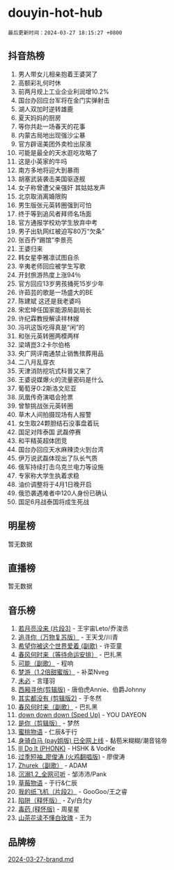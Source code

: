 # douyin-hot-hub

`最后更新时间：2024-03-27 18:15:27 +0800`

## 抖音热榜

1. 男人带女儿相亲抱着王婆哭了
1. 高额彩礼何时休
1. 前两月规上工业企业利润增10.2%
1. 国台办回应台军将在金门实弹射击
1. 湖人双加时逆转雄鹿
1. 夏天妈妈的厨房
1. 等你共赴一场春天的花事
1. 内蒙古局地出现强沙尘暴
1. 官方辟谣美团外卖检出尿液
1. 可能是最全的天水逛吃攻略了
1. 这是小英家的牛吗
1. 南方多地将迎大到暴雨
1. 胡塞武装袭击美国驱逐舰
1. 女子称曾遭父亲强奸 其姑姑发声
1. 北京取消离婚限购
1. 男生版张元英转圈强到可怕
1. 终于等到追风者拜师名场面
1. 官方通报学校劝学生放弃中考
1. 男子出轨网红被迫写80万“欠条”
1. 张百乔“踢馆”李景亮
1. 王婆归来
1. 韩女星李雅凛试图自杀
1. 辛夷老师回应被学生写歌
1. 开封旅游热度上涨94％
1. 官方回应13岁男孩捅死15岁少年
1. 许茹芸的歌是一场盛大的BE
1. 陈建斌 这还是我老婆吗
1. 宋宏坤任国家能源局副局长
1. 许纪霖教授解读祥林嫂
1. 冯巩这饭吃得真是“闲”的
1. 和张元英转圈两模两样
1. 梁靖崑3:2卡尔伯格
1. 央广网评南通禁止销售殡葬用品
1. 二八月乱穿衣
1. 天津消防挖坑式科普又来了
1. 王婆说媒爆火的流量密码是什么
1. 葡萄牙0:2斯洛文尼亚
1. 凤凰传奇演唱会抢票
1. 曾黎挑战张元英转圈
1. 草木人间拍摄现场有人报警
1. 女生取24颗胆结石没事盘着玩
1. 国足对阵泰国 武磊停赛
1. 和平精英超体团竞
1. 国台办回应天水麻辣烫火到台湾
1. 伊万说武磊体现出了队长气质
1. 俄军持续打击乌克兰电力等设施
1. 专家称大学生执着求稳
1. 油价调整将于4月1日晚开启
1. 俄恐袭遇难者中120人身份已确认
1. 国足6月战泰国将成生死战

## 明星榜

暂无数据

## 直播榜

暂无数据

## 音乐榜

1. [若月亮没来 (片段3)](https://sf5-hl-cdn-tos.douyinstatic.com/obj/tos-cn-ve-2774/okfyEUsGW1B1ovJi5JiN9IjvAT2lMwA054GoEB) - 王宇宙Leto/乔浚丞
1. [追寻你（万物复苏版）](https://sf5-hl-cdn-tos.douyinstatic.com/obj/tos-cn-ve-2774/oYeAZJsbjIDit9APmBg8u6uDUQnHmoCf3gbo74) - 王天戈/川青
1. [希望你被这个世界爱着 (副歌)](https://sf5-hl-cdn-tos.douyinstatic.com/obj/tos-cn-ve-2774/oUHCmWQfZlE3QQBKBeD8rCFLpJzPgCpImhsxMt) - 许亚童
1. [春风何时来（等待命运安排）](https://sf3-cdn-tos.douyinstatic.com/obj/tos-cn-ve-2774/oICBNbD3gelMfB4WgiD1KI2jQtXZE2FgHLwtsl) - 巴扎黑
1. [可能（副歌）](https://sf3-cdn-tos.douyinstatic.com/obj/tos-cn-ve-2774/cde1731888894259b333569393c2fb51) - 程响
1. [梦游（1.2倍甜蜜版）](https://sf5-hl-cdn-tos.douyinstatic.com/obj/tos-cn-ve-2774/o4gyAUm8hwufoEABmwVIiQtHsFuGzAEEWtNMzo) - 补菜Nveg
1. [未必](https://sf6-cdn-tos.douyinstatic.com/obj/tos-cn-ve-2774/ogntQMFnKQDZUgTCYuJgfLEtleYZZFxBQqhhFB) - 言瑾羽
1. [西厢寻他(剪辑版)](https://sf5-hl-cdn-tos.douyinstatic.com/obj/tos-cn-ve-2774/oUsAVfAQKlRNxEv5qxvIB8o5qmIWUcXbzJKJhw) - 唐伯虎Annie、伯爵Johnny
1. [其实都没有 (剪辑版2)](https://sf6-cdn-tos.douyinstatic.com/obj/tos-cn-ve-2774/oEBNQenHZtBhxYjGgUDQk0BCHTigQafgFlbQ7k) - 于冬然
1. [春风何时来（副歌）](https://sf5-hl-cdn-tos.douyinstatic.com/obj/tos-cn-ve-2774/ow7tbAiAWI2giBUrmu0hMMh3UYP3ZXdbDYiXd) - 巴扎黑
1. [down down down (Sped Up)](https://sf5-hl-cdn-tos.douyinstatic.com/obj/tos-cn-ve-2774/ow80iABiXIO9DsFwK6WeZKMaJRi3BPJAotDy8m) - YOU DAYEON
1. [是你（剪辑版）](https://sf6-cdn-tos.douyinstatic.com/obj/tos-cn-ve-2774/46019dae783c4c969944217fe1cfafc4) - 梦然
1. [蜜桃物语](https://sf6-cdn-tos.douyinstatic.com/obj/tos-cn-ve-2774/oIhOSCZtIACtYU4XQkngiW9kCBfVD1Fz9IYeqL) - 仁辰&于行
1. [身骑白马 (pay姐版) 已全网上线](https://sf5-hl-cdn-tos.douyinstatic.com/obj/tos-cn-ve-2774/oQLO5ZgLsFkaDhdIIveF2zUCgfweY0gWaH4AQG) - 黏苞米糊糊/潮音铭帝
1. [lll Do lt (PHONK)](https://sf6-cdn-tos.douyinstatic.com/obj/tos-cn-ve-2774/osfNbddrZl4hIgEDk6kFftBDBJ1X8MZxH1QCOB) - HSHK & VodKe
1. [过季短袖_廖俊涛 (火鸡翻唱版)](https://sf5-hl-cdn-tos.douyinstatic.com/obj/tos-cn-ve-2774/ogQVJl0tRBKxQgZji7YClFEBrVDeHpPTWfCZbQ) - 廖俊涛
1. [Zhurek（副歌）](https://sf3-cdn-tos.douyinstatic.com/obj/tos-cn-ve-2774/ooQm8FBZQDlf0btEYgVpCcSCQfrdJGBEKZYBGS) - ADAM
1. [沉溺1.2_全网可听](https://sf5-hl-cdn-tos.douyinstatic.com/obj/tos-cn-ve-2774/ok2QoiBqsWAX9McZmWiI9gAB0EzwD4Xj6yfmtH) - 邹沛沛/Pank
1. [草莓物语](https://sf3-cdn-tos.douyinstatic.com/obj/tos-cn-ve-2774/okynhJ7jEAIIZBfsLgYMEI8QC3WbQNN66RKzhT) - 于行&仁辰
1. [我的纸飞机（片段2）](https://sf6-cdn-tos.douyinstatic.com/obj/tos-cn-ve-2774/oM2ZrKcg2CD5AeRB2gkeXOFB1IxAGJdZPazYHf) - GooGoo/王之睿
1. [陷阱（释怀版）](https://sf5-hl-cdn-tos.douyinstatic.com/obj/tos-cn-ve-2774/oE8C21LeZrzKLDFfQYgMzx4GAIHageG5IzayY7) - Zy/白允y
1. [毒药 (释怀版)](https://sf3-cdn-tos.douyinstatic.com/obj/tos-cn-ve-2774/oYILMEAzspdZBIzy4frJNB8ZHPHWAhiwowd4Ad) - 周星星
1. [山茶花读不懂白玫瑰](https://sf3-cdn-tos.douyinstatic.com/obj/tos-cn-ve-2774/osfn8B7DktrRHEPJgPCfDbw7QDQEkwC16BxZg9) - 王为

## 品牌榜

[2024-03-27-brand.md](2024-03-27-brand.md)
